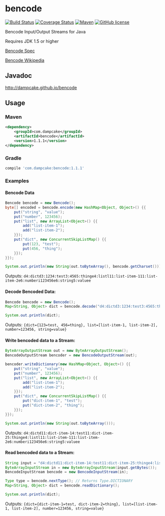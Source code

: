 # bencode

[![Build Status](https://travis-ci.org/dampcake/bencode.svg?branch=master)](https://travis-ci.org/dampcake/bencode)
[![Coverage Status](https://coveralls.io/repos/dampcake/bencode/badge.svg?branch=master&service=github)](https://coveralls.io/github/dampcake/bencode?branch=master)
[![Maven](https://img.shields.io/maven-central/v/com.dampcake/bencode.svg)](http://search.maven.org/#search%7Cga%7C1%7Ccom.dampcake.bencode)
[![GitHub license](https://img.shields.io/github/license/dampcake/bencode.svg)](https://github.com/dampcake/bencode/blob/master/LICENSE)

Bencode Input/Output Streams for Java

Requires JDK 1.5 or higher

[Bencode Spec](https://wiki.theory.org/BitTorrentSpecification#Bencoding)

[Bencode Wikipedia](https://en.wikipedia.org/wiki/Bencode)

## Javadoc
http://dampcake.github.io/bencode

## Usage

### Maven
```xml
<dependency>
    <groupId>com.dampcake</groupId>
    <artifactId>bencode</artifactId>
    <version>1.1.1</version>
</dependency>
```

### Gradle
```groovy
compile 'com.dampcake:bencode:1.1.1'
```

### Examples

#### Bencode Data
```java
Bencode bencode = new Bencode();
byte[] encoded = bencode.encode(new HashMap<Object, Object>() {{
    put("string", "value");
    put("number", 123456);
    put("list", new ArrayList<Object>() {{
        add("list-item-1");
        add("list-item-2");
    }});
    put("dict", new ConcurrentSkipListMap() {{
        put(123, "test");
        put(456, "thing");
    }});
}});

System.out.println(new String(out.toByteArray(), bencode.getCharset()));
```

Outputs: ```d4:dictd3:1234:test3:4565:thinge4:listl11:list-item-111:list-item-2e6:numberi123456e6:string5:valuee```

#### Decode Bencoded Data:
```java
Bencode bencode = new Bencode();
Map<String, Object> dict = bencode.decode("d4:dictd3:1234:test3:4565:thinge4:listl11:list-item-111:list-item-2e6:numberi123456e6:string5:valuee".getBytes(), Type.DICTIONARY);

System.out.println(dict);
```

Outputs: ```{dict={123=test, 456=thing}, list=[list-item-1, list-item-2], number=123456, string=value}```

#### Write bencoded data to a Stream:
```java
ByteArrayOutputStream out = new ByteArrayOutputStream();
BencodeOutputStream bencoder = new BencodeOutputStream(out);

bencoder.writeDictionary(new HashMap<Object, Object>() {{
    put("string", "value");
    put("number", 123456);
    put("list", new ArrayList<Object>() {{
        add("list-item-1");
        add("list-item-2");
    }});
    put("dict", new ConcurrentSkipListMap() {{
        put("dict-item-1", "test");
        put("dict-item-2", "thing");
    }});
}});

System.out.println(new String(out.toByteArray()));
```

Outputs: ```d4:dictd11:dict-item-14:test11:dict-item-25:thinge4:listl11:list-item-111:list-item-2e6:numberi123456e6:string5:valuee```

#### Read bencoded data to a Stream:
```java
String input = "d4:dictd11:dict-item-14:test11:dict-item-25:thinge4:listl11:list-item-111:list-item-2e6:numberi123456e6:string5:valuee";
ByteArrayInputStream in = new ByteArrayInputStream(input.getBytes());
BencodeInputStream bencode = new BencodeInputStream(in);

Type type = bencode.nextType(); // Returns Type.DICTIONARY
Map<String, Object> dict = bencode.readDictionary();

System.out.println(dict);
```

Outputs: ```{dict={dict-item-1=test, dict-item-2=thing}, list=[list-item-1, list-item-2], number=123456, string=value}```
